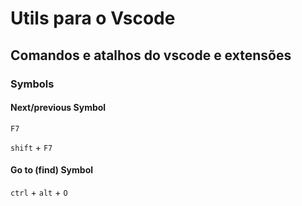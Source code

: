 # Utils para o Vscode

## Comandos e atalhos do vscode e extensões

### Symbols

#### Next/previous Symbol

`F7`


`shift` + `F7`

#### Go to (find) Symbol

`ctrl` + `alt` + `O`
